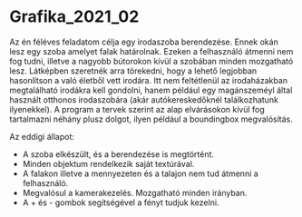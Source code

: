 # Grafika_2021_02
Az én féléves feladatom célja egy irodaszoba berendezése. Ennek okán lesz egy szoba amelyet falak határolnak. 
Ezeken a felhasználó átmenni nem fog tudni, illetve a nagyobb bútorokon kívül a szobában minden mozgatható lesz.
Látképben szeretnék arra törekedni, hogy a lehető legjobban hasonlítson a való életből vett irodára. Itt nem feltétlenül az irodaházakban megtalálható irodákra kell gondolni, hanem például egy magánszeméyl által használt otthonos irodaszobára (akár autókereskedőknél találkozhatunk ilyenekkel).
A program a tervek szerint az alap elvárásokon kívül fog tartalmazni néhány plusz dolgot, ilyen például a boundingbox megvalósítás.

Az eddigi állapot:
   - A szoba elkészült, és a berendezése is megtörtént.
   - Minden objektum rendelkezik saját textúrával.
   - A falakon illetve a mennyezeten és a talajon nem tud átmenni a felhasználó.
   - Megvalósul a kamerakezelés.
      Mozgatható minden irányban.
   - A + és - gombok segítségével a fényt tudjuk kezelni.
  
